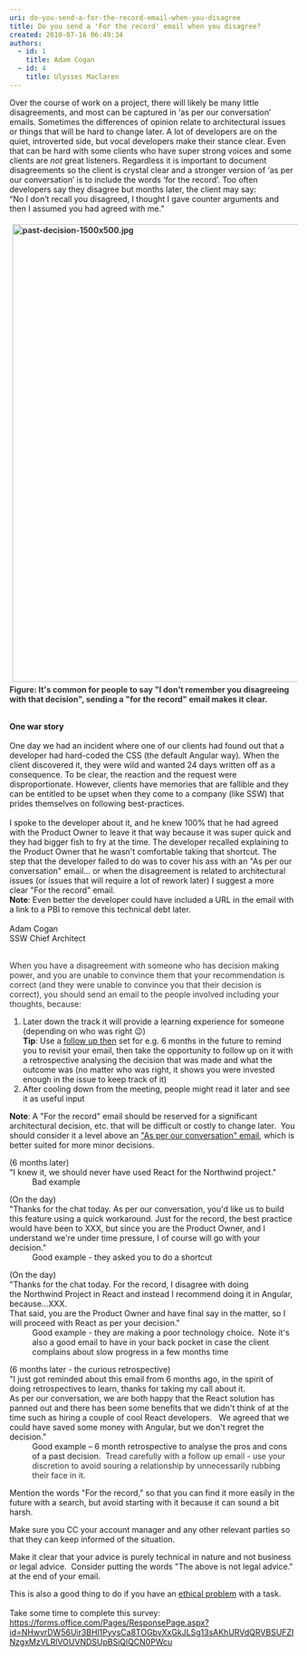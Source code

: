 ```yaml
---
uri: do-you-send-a-for-the-record-email-when-you-disagree
title: Do you send a 'For the record' email when you disagree?
created: 2010-07-16 06:49:34
authors:
  - id: 1
    title: Adam Cogan
  - id: 4
    title: Ulysses Maclaren
---
```





<span class='intro'> <p class="ssw15-rteElement-P">​​​​​Over the course of work on a project, there will likely&#160;be many&#160;little disagreements,&#160;and most can be captured in ‘as per our conversation’ emails. Sometimes the differences of opinion&#160;relate to​ architectural issues or things that will be hard to change later. A lot of developers are on the quiet, introverted side, but vocal developers make their stance clear.&#160;Even that can be hard with some clients who have super strong voices and some clients are *not* great listeners. Regardless it is important to document disagreements so the client is crystal clear and a stronger version of ‘as per our conversation’ is to include the words ‘for the record’. Too often developers say they disagree but months later, the client may say&#58;<br>“No I don’t recall you disagreed, I thought I gave counter arguments and then I assumed you had agreed with me.”<br></p> </span>

<div>
   <font color="#333333"><strong><img src="/SiteAssets/send-a-for-the-record-email-when-you-disagree/past-decision-1500x500.jpg" alt="past-decision-1500x500.jpg" style="margin&#58;5px;width&#58;808px;" /><br></strong></font></div><div>
   <font color="#333333"><strong>Figure&#58;&#160;It's&#160;common for people to say &quot;I don't remember you disagreeing with that decision&quot;, sending a &quot;for the record&quot; email makes it clear.</strong><br><br></font></div><p class="ssw15-rteElement-GreyBox"><strong>​One war story</strong><br>&#160;<br>One day we had an incident where one of our clients had found out that a developer had hard-coded the CSS (the default Angular way).&#160;​W​hen the client discovered it, they were wild and wanted 24 days written off as a consequence. To be clear, the reaction and the request were disproportionate. However, clients have memories that are fallible and they can be entitled to be upset when they come to a company (like SSW) that prides themselves on following best-practices.<br>&#160;<br>I spoke to the developer about it, and he knew 100% that he had agreed with the Product Owner to leave it that way because it was super quick and they had bigger fish to fry at the time. The developer recalled explaining to the Product Owner that he wasn't comfortable taking that shortcut. The step that the developer failed to do was to cover his ass with an &quot;As per our conversation&quot; email... or when the disagreement is related to architectural issues (or issues that will require a lot of rework later) I suggest a more clear &quot;For the record&quot; email.<br><strong>Note</strong>&#58; Even better the developer could have included a URL in the email with a link to a PBI to remove this technical debt later.<br>&#160;<br>Adam Cogan<br>SSW Chief Architect<br></p><div><font color="#333333"><br></font></div><div><font color="#333333">When you have a&#160;disagreement with someone&#160;who has&#160;decision making power, and you&#160;are&#160;unable to convince them that your recommendation is correct&#160;(and they were unable to convince you that their decision is correct), you should&#160;send an email to the people involved including your thoughts, because&#58;&#160;<br></font></div><ol><li>Later down the track it will provide a learning experience for someone (depending on who was right &#128521;)<br><strong>Tip</strong>&#58; Use a 
      <a href="/_layouts/15/FIXUPREDIRECT.ASPX?WebId=3dfc0e07-e23a-4cbb-aac2-e778b71166a2&amp;TermSetId=07da3ddf-0924-4cd2-a6d4-a4809ae20160&amp;TermId=aa8c8dd3-1cd7-414c-b13e-d1a225e05ef0">follow up then​</a> set for e.g. 6 months in the future to remind you to revisit your email, then take the opportunity to follow up on it with a retrospective analysing the decision that was made and what the outcome was&#160;(no matter who was right,&#160;it shows you were invested enough in the issue to keep track of it)<br></li><li>After cooling down from the meeting, people might read it later and see it as useful input<br></li></ol><p class="ssw15-rteElement-P"><strong>Note</strong>&#58; A &quot;For the record&quot; email should be reserved for a significant architectural decision, etc. that will be difficult or costly to change later.&#160; You should consider it a level above an <a href="/_layouts/15/FIXUPREDIRECT.ASPX?WebId=3dfc0e07-e23a-4cbb-aac2-e778b71166a2&amp;TermSetId=07da3ddf-0924-4cd2-a6d4-a4809ae20160&amp;TermId=f98fc6fe-0e5d-43fe-b560-0f5603ec7069">&quot;As per our conversation&quot; email</a>, which is better suited for more minor decisions.​<br></p>
<dl class="badCode"><dt>​(6 months later)<br>&quot;I knew it, we should never have used React&#160;for the North​wind project.&quot;</dt><dd>​​​​Bad example</dd></dl><dl class="goodCode"><dt>(On the day)<br>&quot;Thanks for the chat today. As per our conversation, you'd like us​&#160;to build this feature&#160;using a&#160;quick workaround. Just for the record, the best practice would have been to XXX, but since you are the Product Owner, and I understand we're under time pressure,&#160;I of course will go with your decision.&quot;<br></dt><dd>Good example - they asked you to do a shortcut<br></dd></dl><dl class="goodCode"><dt>(On the day)<br>&quot;Thanks for the chat today. For the record, I disagree with&#160;doing the&#160;Northwind Project in React and instead I recommend doing it in Angular, because...XXX.​​<br>That said, you are the Product Owner and have final say in the matter, so I will proceed with React as per your decision.​&quot;​​<br></dt><dd>Good example - they are making a poor technology choice.&#160; Note it's also a good email to have in your back pocket in case the client complains about slow progress in a few months time<br></dd></dl><dl class="goodCode"><dt>(6 months later - the curious retrospective)<br>&quot;I just got reminded about this email from 6 months ago, in the spirit of doing retrospectives to learn, thanks for taking my call about it.&#160;&#160;<br>As per our conversation,&#160;we are both happy that the React solution has panned out and there has been some benefits that we didn't think of at the time such as hiring a couple of cool React developers.&#160;&#160;&#160;We agreed that we could have saved some money with Angular, but we don't regret the decision.&quot;<br></dt><dd>Good example – 6 month retrospective to analyse the pros and cons of a past decision.&#160;&#160;<span style="color&#58;#333333;">​Tread carefully with a follow up email - use your discretion to&#160;avoid souring a relationship by unnecessarily rubbing their face in it.​</span></dd></dl><p class="ssw15-rteElement-P">Mention the words &quot;For the record,&quot;&#160;so that you can find it more easily in the future with a search, but avoid&#160;starting with it because it can sound a bit harsh.<br></p><p class="ssw15-rteElement-P">Make sure you CC your account manager and any other relevant parties so that they can keep informed of the situation.<br></p><p class="ssw15-rteElement-P">Make it clear that your advice&#160;is purely technical in nature&#160;and not business or legal advice.&#160; Consider putting the words &quot;The above is not legal advice.&quot; at the end of your email.<br></p><div><div>​This is also a good thing to do if you have an 
      <a href="/_layouts/15/FIXUPREDIRECT.ASPX?WebId=3dfc0e07-e23a-4cbb-aac2-e778b71166a2&amp;TermSetId=07da3ddf-0924-4cd2-a6d4-a4809ae20160&amp;TermId=abac8182-ec61-48d2-85de-6201be2cf1de">ethical problem</a>​ with a task.<br></div></div><div><br></div><div>Take some time to complete this survey&#58;<br></div><div><a href="https&#58;//forms.office.com/Pages/ResponsePage.aspx?id=NHwvrDW56Uir3BHl1PyysCa8TOGbvXxGkJLSg13sAKhURVdQRVBSUFZINzgxMzVLRlVOUVNDSUpBSiQlQCN0PWcu" target="_blank">https&#58;//forms.office.com/Pages/ResponsePage.aspx?id=NHwvrDW56Uir3BHl1PyysCa8TOGbvXxGkJLSg13sAKhURVdQRVBSUFZINzgxMzVLRlVOUVNDSUpBSiQlQCN0PWcu</a><br></div>


